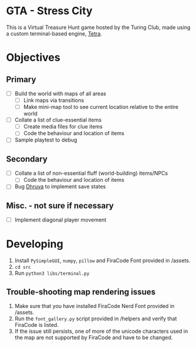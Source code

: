 # GTA - Stress City
This is a Virtual Treasure Hunt game hosted by the Turing Club, made using a custom terminal-based engine, [Tetra](https://github.com/DhruvaSambrani/turing-hunt-engine).

# Objectives

## Primary

- [ ] Build the world with maps of all areas
    - [ ] Link maps via transitions
    - [ ] Make mini-map tool to see current location relative to the entire world 
- [ ] Collate a list of clue-essential items
    - [ ] Create media files for clue items
    - [ ] Code the behaviour and location of items
- [ ] Sample playtest to debug

## Secondary 

- [ ] Collate a list of non-essential fluff (world-building) items/NPCs
    - [ ] Code the behaviour and location of items
- [ ] Bug [Dhruva](https://github.com/DhruvaSambrani) to implement save states

## Misc. - not sure if necessary
- [ ] Implement diagonal player movement

# Developing

1. Install `PySimpleGUI`, `numpy`, `pillow` and FiraCode Font provided in /assets.
2. `cd src`
3. Run `python3 libs/terminal.py`

## Trouble-shooting map rendering issues
1. Make sure that you have installed FiraCode Nerd Font provided in /assets. 
2. Run the `font_gallery.py` script provided in /helpers and verify that FiraCode is listed.  
3. If the issue still persists, one of more of the unicode characters used in the map are not supported by FiraCode and have to be changed.

